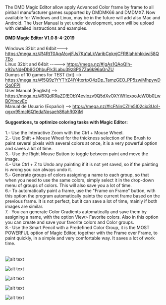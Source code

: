 The DMD Magic Editor allow apply Advanced Color frame by frame to all pinball manufacturer games supported by DMDMK66 and DMDMX7. Now available for Windows and Linux, may be in the future will add also Mac and Android. The User Manual is yet under development, soon will be upload with detailed instructions and examples.
<br>

<b>DMD Magic Editor V1.0 8-4-2019</b>
<br><br>
Windows 32bit and 64bit---> https://mega.nz/#!4RtT0AqA!ovjFJs7Ka1aLkVaribCpknjCFR8Iahbhkkiwi58Q7Eo
<br>
Linux 32bit and 64bit -----> https://mega.nz/#!gAs1QAoQ!h-x92uNdeDb9GOhbuFlk3Labu39z8PS7Za6k96aGnZU
<br>
Dumps of 10 games for TEST (txt) --> https://mega.nz/#!5Q9z1YYT!rZ4lY4txrtpO4zDp_TamzGEO_PP5zwiMhpywDQo0FPI
<br>
User Manual (English) --> https://mega.nz/#!RQdRRaZD!EObY4evIozv9Q5dXvOXYWfIexooJeWOb0LwB0YmcvEc
<br>
Manual de Usuario (Español) --> https://mega.nz/#!cFNinCZI!e5I02cix3Uo1-qgxv95mcI6Q1edaNqsaeh86ahR0XjM
<br><br>
<b>Suggestions, to optimize coloring tasks with Magic Editor:</b>
<br><br>
1.- Use the Interactive Zoom with the Ctrl + Mouse Wheel.<br>
2.- Use Shift + Mouse Wheel for the thickness selection of the Brush to paint several pixels with several colors at once, it is a very powerful option and saves a lot of time.<br>
3.- Use the Right Mouse Button to toggle between paint and move the image.<br>
4.- Use Ctrl + Z to Undo any painting if it is not yet saved, so if the painting is wrong you can always undo it.<br>
5.- Generate groups of colors assigning a name to each group, so that when you need to use the same colors, simply select it in the drop-down menu of groups of colors. This will also save you a lot of time.<br>
6.- To automatically paint a frame, use the "Frame on Frame" button, with this option the program automatically paints the current frame based on the previous frame. It is not perfect, but it can save a lot of time, mainly if both images are similar.<br>
7.- You can generate Color Gradients automatically and save them by assigning a name, with the option View> Favorite colors. Also in this option you can create and save your favorite colors and Color groups.<br>
8.- Use the Smart Pencil with a Predefined Color Group, it is the MOST POWERFUL option of Magic Editor, together with the Frame over Frame, to paint quickly, in a simple and very comfortable way. It saves a lot of work time.<br>
<br><br>
![alt text](https://i.imgur.com/EeeavBe.jpg)

![alt text](https://i.imgur.com/6FGRpBq.jpg)

![alt text](https://i.imgur.com/zvsgezm.jpg)

![alt text](https://i.imgur.com/hH0OaZ2.jpg)

![alt text](https://i.imgur.com/IUUzazx.jpg)

